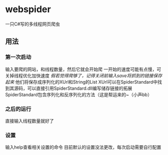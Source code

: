 # webspider
一只C#写的多线程网页爬虫
## 用法
### 第一次启动
输入要爬的网站，和线程数量，然后它就会开始爬
一开始的速度可能有点慢，可关掉线程优化加快速度
*假若觉得爬够了，记得关闭前输入save将抓到的链接保存起来*
他们将保存成序列化的XUrl和String的List
XUrl可以在SpiderStandard中找到其源码，可以直接引用SpiderStandard.dll编写储存链接的拓展
SpiderStandard包含序列化和反序列化的方法（这是帮运来的~（小声bb）
### 之后的运行
直接输入线程数量就好了
### 设置
输入help查看相关设置的命令
目前默认的设置没法更改，每次启动需要自行配置